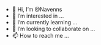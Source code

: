 - 👋 Hi, I’m @Navenns
- 👀 I’m interested in ...
- 🌱 I’m currently learning ...
- 💞️ I’m looking to collaborate on ...
- 📫 How to reach me ...

<!---
Navenns/Navenns is a ✨ special ✨ repository because its `README.md` (this file) appears on your GitHub profile.
You can click the Preview link to take a look at your changes.
--->
